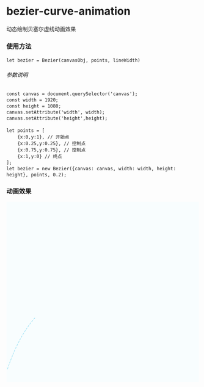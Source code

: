# bezier-curve-animation
动态绘制贝塞尔虚线动画效果
### 使用方法
`let bezier = Bezier(canvasObj, points, lineWidth)`
###### 参数说明 #####
``` 
const canvas = document.querySelector('canvas');
const width = 1920;
const height = 1080;
canvas.setAttribute('width', width);
canvas.setAttribute('height',height);

let points = [
    {x:0,y:1}, // 开始点
    {x:0.25,y:0.25}, // 控制点
    {x:0.75,y:0.75}, // 控制点
    {x:1,y:0} // 终点
];
let bezier = new Bezier({canvas: canvas, width: width, height: height}, points, 0.2);
``` 
### 动画效果
[bezier.gif]: https://raw.githubusercontent.com/ABCDEFboy/bezier-curve-animation/master/GIF.gif "bezier.gif"
![bezier.gif]
